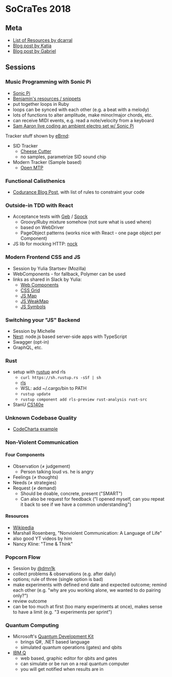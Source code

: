 # SoCraTes 2018

## Meta

* [List of Resources by dcarral](https://github.com/dcarral/socrates2018-resources)
* [Blog post by Katja](https://www.katjasays.com/socrates-conference-2018-germany)
* [Blog post by Gabriel](http://lebenplusplus.de/2018/08/28/notes-and-impressions-from-socrates-2018)

## Sessions

### Music Programming with Sonic Pi

* [Sonic Pi](http://sonic-pi.net)
* [Benjamin's resources / snippets](https://github.com/benjmin-r/music)
* put together loops in Ruby
* loops can be synced with each other (e.g. a beat with a melody)
* lots of functions to alter amplitude, make minor/major chords, etc.
* can receive MIDI events, e.g. read a note/velocity from a keyboard
* [Sam Aaron live coding an ambient electro set w/ Sonic Pi](https://www.youtube.com/watch?v=G1m0aX9Lpts)

Tracker stuff shown by [eBrnd](https://twitter.com/eBrnd):

* SID Tracker
  * [Cheese Cutter](https://github.com/theyamo/CheeseCutter)
  * no samples, parametrize SID sound chip
* Modern Tracker (Sample based)
  * [Open MTP](https://openmpt.org/)

### Functional Calisthenics

* [Codurance Blog Post](https://codurance.com/2017/10/12/functional-calisthenics/),
  with list of rules to constraint your code

### Outside-in TDD with React

* Acceptance tests with [Geb](http://www.gebish.org/) /
  [Spock](http://spockframework.org/)
  * Groovy/Ruby mixture somehow (not sure what is used where)
  * based on WebDriver
  * PageObject patterns (works nice with React - one page object per Component)
* JS lib for mocking HTTP: [nock](https://github.com/nock/nock)

### Modern Frontend CSS and JS

* Session by Yulia Startsev (Mozilla)
* WebComponents - for fallback, Polymer can be used
* links as shared in Slack by Yulia:
  * [Web Components](https://developer.mozilla.org/en-US/docs/Web/Web_Components)
  * [CSS Grid](https://developer.mozilla.org/en-US/docs/Web/CSS/CSS_Grid_Layout)
  * [JS Map](https://developer.mozilla.org/en-US/docs/Web/JavaScript/Reference/Global_Objects/Map)
  * [JS WeakMap](https://developer.mozilla.org/en-US/docs/Web/JavaScript/Reference/Global_Objects/WeakMap)
  * [JS Symbols](https://hacks.mozilla.org/2015/06/es6-in-depth-symbols/)

### Switching your "JS" Backend

* Session by Michelle
* [Nest](https://docs.nestjs.com/): node.js based server-side apps with TypeScript
* Swagger (opt-in)
* GraphQL, etc.

### Rust

* setup with [rustup](https://rustup.rs/) and rls
  * `curl https://sh.rustup.rs -sSf | sh`
  * [rls](https://github.com/rust-lang-nursery/rls)
  * WSL: add ~/.cargo/bin to PATH
  * `rustup update`
  * `rustup component add rls-preview rust-analysis rust-src`
* StanU [CS140e](https://web.stanford.edu/class/cs140e/)

### Unknown Codebase Quality

* [CodeCharta example](https://maibornwolff.github.io/codecharta/visualization/app/index.html?file=codecharta.cc.json)

### Non-Violent Communication

#### Four Components

* Observation (≠ judgement)
  * Person talking loud vs. he is angry
* Feelings (≠ thoughts)
* Needs (≠ strategies)
* Request (≠ demand)
  * Should be doable, concrete, present ("SMART")
  * Can also be request for feedback ("I opened myself, can you repeat it back
    to see if we have a common understanding")

#### Resources

* [Wikipedia](https://en.wikipedia.org/wiki/Nonviolent_Communication)
* Marshall Rosenberg, "Nonviolent Communication: A Language of Life"
* also good YT videos by him
* Nancy Kline: "Time & Think"

### Popcorn Flow

* Session by [@dmn1k](https://twitter.com/dmn1k)
* collect problems & observations (e.g. after daily)
* options; rule of three (single option is bad)
* make experiments with defined end date and expected outcome; remind each other
  (e.g. "why are you working alone, we wanted to do pairing only?")
* review outcome
* can be too much at first (too many experiments at once), makes sense to have
  a limit (e.g. "3 experiments per sprint")

### Quantum Computing

* Microsoft's
 [Quantum Development Kit](https://www.microsoft.com/en-us/quantum/development-kit)
  * brings Q#, .NET based language
  * simulated quantum operations (gates) and qbits
* [IBM Q](https://quantumexperience.ng.bluemix.net/qx/editor)
  * web based, graphic editor for qbits and gates
  * can simulate or be run on a real quantum computer
  * you will get notified when results are in
